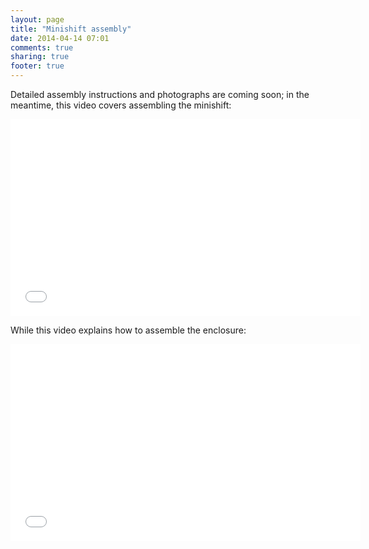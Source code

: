 ```yaml
---
layout: page
title: "Minishift assembly"
date: 2014-04-14 07:01
comments: true
sharing: true
footer: true
---
```


Detailed assembly instructions and photographs are coming soon; in the meantime, this video covers assembling the minishift:

<iframe width="560" height="315" src="//www.youtube.com/embed/jKgj40gf_Nw?rel=0" frameborder="0" allowfullscreen></iframe>


While this video explains how to assemble the enclosure:

<iframe width="560" height="315" src="//www.youtube.com/embed/pWxk8cZX4R4?rel=0" frameborder="0" allowfullscreen></iframe>
